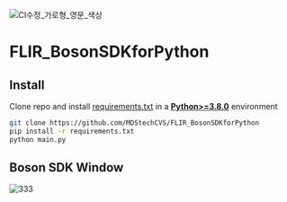 ![CI수정_가로형_영문_색상](https://github.com/MDStechCVS/FLIR_BosonSDKforPython/assets/142575573/b941d3e6-3dd8-46f7-9336-3f9ed4eaed77)

# FLIR_BosonSDKforPython

## <div align="left">Install</div>
Clone repo and install [requirements.txt](https://github.com/MDStechCVS/FLIR_BosonSDKforPython/edit/main/requirements.txt) in a
[**Python>=3.8.0**](https://www.python.org/) environment

```bash
git clone https://github.com/MDStechCVS/FLIR_BosonSDKforPython
pip install -r requirements.txt
python main.py
```
## Boson SDK Window

![333](https://github.com/MDStechCVS/FLIR_BosonSDKforPython/assets/142575573/e2976393-4cbe-42bf-be89-a79ed900f602)


